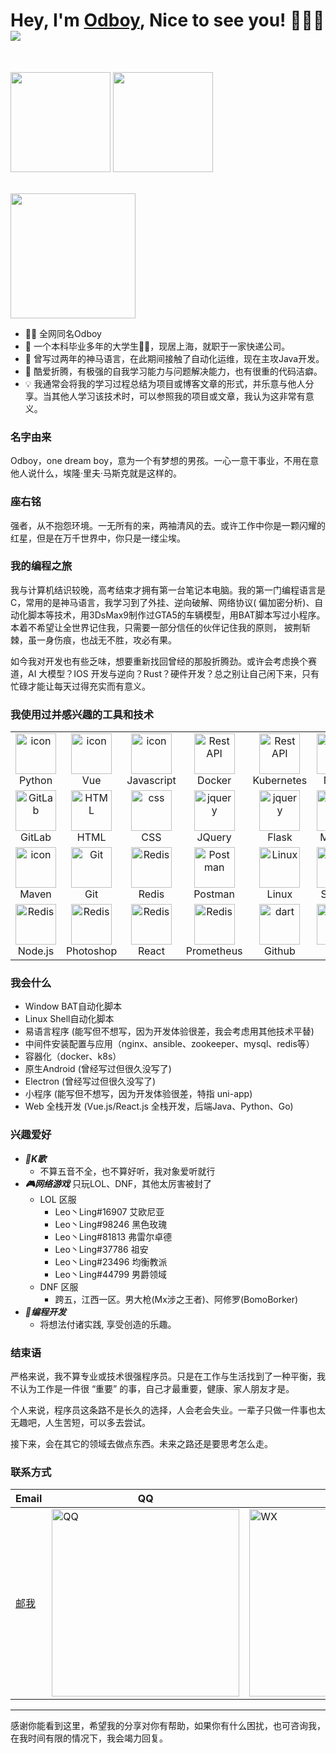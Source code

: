 # Hey, I'm <a href="https://blog.odboy.cn" target="_blank">Odboy</a>, Nice to see you! 👋👋👋 <img src="https://hits.seeyoufarm.com/api/count/incr/badge.svg?url=https://github.com/odboy-tianjun/">

<br>
<p>
    <img height="160" src="https://github-readme-stats.vercel.app/api?username=odboy-tianjun&show_icons=true&theme=dracula" />
    <img height="160" src="https://github-readme-stats.vercel.app/api/top-langs/?username=odboy-tianjun&show_icons=true&theme=dracula&layout=compact" />
</p>
<br>

<img height="200" src="https://github-readme-activity-graph.vercel.app/graph?username=odboy-tianjun&bg_color=ffffff&color=000000&line=04e61b&point=403d3d&area=true&hide_border=true" />
<br>

- 👨‍💻 全网同名Odboy
- 🧑 一个本科毕业多年的大学生🐂🐴，现居上海，就职于一家快递公司。
- 🐛 曾写过两年的神马语言，在此期间接触了自动化运维，现在主攻Java开发。
- 🤯 酷爱折腾，有极强的⾃我学习能⼒与问题解决能⼒，也有很重的代码洁癖。
- 💡 我通常会将我的学习过程总结为项目或博客文章的形式，并乐意与他人分享。当其他人学习该技术时，可以参照我的项目或文章，我认为这非常有意义。

### 名字由来

Odboy，one dream boy，意为一个有梦想的男孩。一心一意干事业，不用在意他人说什么，埃隆·里夫·马斯克就是这样的。

### 座右铭

强者，从不抱怨环境。一无所有的来，两袖清风的去。或许工作中你是一颗闪耀的红星，但是在万千世界中，你只是一缕尘埃。

### 我的编程之旅

我与计算机结识较晚，高考结束才拥有第一台笔记本电脑。我的第一门编程语言是C，常用的是神马语言，我学习到了外挂、逆向破解、网络协议(
偏加密分析)、自动化脚本等技术，用3DsMax9制作过GTA5的车辆模型，用BAT脚本写过小程序。本着不希望让全世界记住我，只需要一部分信任的伙伴记住我的原则，
披荆斩棘，虽一身伤痕，也战无不胜，攻必有果。

如今我对开发也有些乏味，想要重新找回曾经的那股折腾劲。或许会考虑换个赛道，AI 大模型？IOS
开发与逆向？Rust？硬件开发？总之别让自己闲下来，只有忙碌才能让每天过得充实而有意义。

### 我使用过并感兴趣的工具和技术
<table>
  <tr>
    <td align="center" width="96">
      <a href="#macropower-tech">
        <img src="https://skillicons.dev/icons?i=py&theme=light" alt="icon"
        width="65" height="65" />
      </a>
      <br>
      Python
    </td>
    <td align="center" width="96">
      <a href="#macropower-tech">
        <img src="https://skillicons.dev/icons?i=vue&theme=light" alt="icon"
        width="65" height="65" />
      </a>
      <br>
      Vue
    </td>
    <td align="center" width="96">
      <img src="https://skillicons.dev/icons?i=js" alt="icon"
      width="65" height="65" />
      <br>
      Javascript
    </td>
    <td align="center" width="96">
      <img src="https://skillicons.dev/icons?i=docker" width="65"
      height="65" alt="Rest API" />
      <br>
      Docker
    </td>
    <td align="center" width="96">
      <img src="https://skillicons.dev/icons?i=kubernetes" width="65"
      height="65" alt="Rest API" />
      <br>
      Kubernetes
    </td>
    <td align="center" width="96">
      <img src="https://skillicons.dev/icons?i=nginx" alt="icon"
      width="65" height="65" />
      <br>
      Nginx
    </td>
    <td align="center" width="96">
      <img src="https://skillicons.dev/icons?i=ansible" alt="icon"
      width="65" height="65" />
      <br>
      Ansible
    </td>
  </tr>
  <tr>
    <td align="center" width="96">
      <img src="https://skillicons.dev/icons?i=gitlab&theme=light" width="65" height="65"
      alt="GitLab" />
      <br>
      GitLab
    </td>
    <td align="center" width="96">
      <img src="https://skillicons.dev/icons?i=html" width="65" height="65"
      alt="HTML" />
      <br>
      HTML
    </td>
    <td align="center" width="96">
      <img src="https://skillicons.dev/icons?i=css" width="65" height="65" alt="css"
      />
      <br>
      CSS
    </td>
    <td align="center" width="96">
      <img src="https://skillicons.dev/icons?i=jquery" width="65" height="65"
      alt="jquery" />
      <br>
      JQuery
    </td>
    <td align="center" width="96">
      <img src="https://skillicons.dev/icons?i=flask&theme=light" width="65" height="65"
      alt="jquery" />
      <br>
      Flask
    </td>
    <td align="center" width="96">
      <img src="https://skillicons.dev/icons?i=mysql" width="65" height="65"
      alt="jquery" />
      <br>
      MySQL
    </td>
    <td align="center" width="96">
      <img src="https://skillicons.dev/icons?i=java&theme=light" width="65" height="65"
      alt="jquery" />
      <br>
      Java
    </td>
  </tr>
  <tr>
    <td align="center" width="96">
      <img src="https://skillicons.dev/icons?i=maven&theme=light" alt="icon"
      width="65" height="65" />
      <br>
      Maven
    </td>
    <td align="center" width="96">
      <img src="https://skillicons.dev/icons?i=git" width="65" height="65" alt="Git"
      />
      <br>
      Git
    </td>
    <td align="center" width="96">
      <img src="https://skillicons.dev/icons?i=redis" width="65" height="65"
      alt="Redis" />
      <br>
      Redis
    </td>
    <td align="center" width="96">
      <img src="https://skillicons.dev/icons?i=postman" width="65" height="65"
      alt="Postman" />
      <br>
      Postman
    </td>
    <td align="center" width="96">
      <img src="https://skillicons.dev/icons?i=linux&theme=light" width="65" height="65"
      alt="Linux" />
      <br>
      Linux
    </td>
    <td align="center" width="96">
      <img src="https://skillicons.dev/icons?i=sqlite" width="65"
      height="65" alt="dart" />
      <br>
      Sqlite3
    </td>
    <td align="center" width="96">
      <img src="https://skillicons.dev/icons?i=apollo" width="65"
      height="65" alt="dart" />
      <br>
      Apollo
    </td>
  </tr>
  <tr>
    <td align="center" width="96">
      <img src="https://skillicons.dev/icons?i=nodejs&theme=light" width="65" height="65"
      alt="Redis" />
      <br>
      Node.js
    </td>
    <td align="center" width="96">
      <img src="https://skillicons.dev/icons?i=ps" width="65" height="65"
      alt="Redis" />
      <br>
      Photoshop
    </td>
    <td align="center" width="96">
      <img src="https://skillicons.dev/icons?i=react" width="65" height="65"
      alt="Redis" />
      <br>
      React
    </td>
    <td align="center" width="96">
      <img src="https://skillicons.dev/icons?i=prometheus" width="65" height="65"
      alt="Redis" />
      <br>
      Prometheus
    </td>
    <td align="center" width="96">
      <img src="https://skillicons.dev/icons?i=github&theme=light" width="65"
      height="65" alt="dart" />
      <br>
      Github
    </td>
    <td align="center" width="96">
      <img src="https://skillicons.dev/icons?i=go" width="65"
      height="65" alt="dart" />
      <br>
      Go
    </td>
    <td align="center" width="96">
      <img src="https://skillicons.dev/icons?i=idea" width="65"
      height="65" alt="dart" />
      <br>
      IDEA
    </td>
  </tr>
</table>

### 我会什么

- Window BAT自动化脚本
- Linux Shell自动化脚本
- 易语言程序 (能写但不想写，因为开发体验很差，我会考虑用其他技术平替)
- 中间件安装配置与应用（nginx、ansible、zookeeper、mysql、redis等）
- 容器化（docker、k8s）
- 原生Android (曾经写过但很久没写了)
- Electron (曾经写过但很久没写了)
- 小程序 (能写但不想写，因为开发体验很差，特指 uni-app)
- Web 全栈开发 (Vue.js/React.js 全栈开发，后端Java、Python、Go)

### 兴趣爱好

- ***🎤K歌***
    - 不算五音不全，也不算好听，我对象爱听就行
- ***🎮网络游戏***  只玩LOL、DNF，其他太厉害被封了
    - LOL 区服
        - Leo丶Ling#16907 艾欧尼亚
        - Leo丶Ling#98246 黑色玫瑰
        - Leo丶Ling#81813 弗雷尔卓德
        - Leo丶Ling#37786 祖安
        - Leo丶Ling#23496 均衡教派
        - Leo丶Ling#44799 男爵领域
    - DNF 区服
        - 跨五，江西一区。男大枪(Mx涉之王者)、阿修罗(BomoBorker)
- ***🤖编程开发***
    - 将想法付诸实践, 享受创造的乐趣。

### 结束语

严格来说，我不算专业或技术很强程序员。只是在工作与生活找到了一种平衡，我不认为工作是一件很 “重要” 的事，自己才最重要，健康、家人朋友才是。

个人来说，程序员这条路不是长久的选择，人会老会失业。一辈子只做一件事也太无趣吧，人生苦短，可以多去尝试。

接下来，会在其它的领域去做点东西。未来之路还是要思考怎么走。

### 联系方式

| Email                                                    | QQ                                                                                         | WX                                                                                         |
|----------------------------------------------------------|--------------------------------------------------------------------------------------------|--------------------------------------------------------------------------------------------|
| <a href="mailto:tianjun@odboy.cn" target="_blank">邮我</a> | <img alt="QQ" height="300" src="https://oss.odboy.cn/blog/files/qq_code.png" width="300"/> | <img alt="WX" height="300" src="https://oss.odboy.cn/blog/files/wx_code.png" width="300"/> |

---
感谢你能看到这里，希望我的分享对你有帮助，如果你有什么困扰，也可咨询我，在我时间有限的情况下，我会竭力回复。
